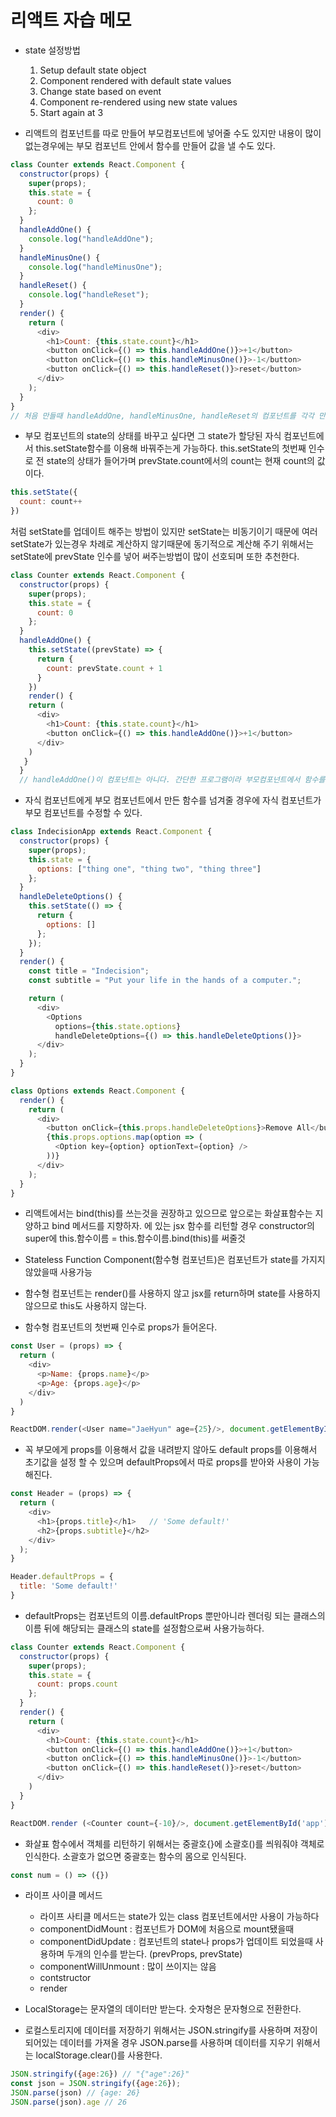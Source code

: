 # 리액트 자습 메모

- state 설정방법

  1. Setup default state object
  2. Component rendered with default state values
  3. Change state based on event
  4. Component re-rendered using new state values
  5. Start again at 3

- 리액트의 컴포넌트를 따로 만들어 부모컴포넌트에 넣어줄 수도 있지만 내용이 많이 없는경우에는 부모 컴포넌트 안에서 함수를 만들어 값을 낼 수도 있다.

```js
class Counter extends React.Component {
  constructor(props) {
    super(props);
    this.state = {
      count: 0
    };
  }
  handleAddOne() {
    console.log("handleAddOne");
  }
  handleMinusOne() {
    console.log("handleMinusOne");
  }
  handleReset() {
    console.log("handleReset");
  }
  render() {
    return (
      <div>
        <h1>Count: {this.state.count}</h1>
        <button onClick={() => this.handleAddOne()}>+1</button>
        <button onClick={() => this.handleMinusOne()}>-1</button>
        <button onClick={() => this.handleReset()}>reset</button>
      </div>
    );
  }
}
// 처음 만들때 handleAddOne, handleMinusOne, handleReset의 컴포넌트를 각각 만들어줬음
```

- 부모 컴포넌트의 state의 상태를 바꾸고 싶다면 그 state가 할당된 자식 컴포넌트에서 this.setState함수를 이용해 바꿔주는게 가능하다. this.setState의 첫번째 인수로 전 state의 상태가 들어가며 prevState.count에서의 count는 현재 count의 값이다. 
```js
this.setState({
  count: count++
})
```
처럼 setState를 업데이트 해주는 방법이 있지만 setState는 비동기이기 때문에 여러 setState가 있는경우 차례로 계산하지 않기때문에 동기적으로 계산해 주기 위해서는 setState에 prevState 인수를 넣어 써주는방법이 많이 선호되며 또한 추천한다.
```js
class Counter extends React.Component {
  constructor(props) {
    super(props);
    this.state = {
      count: 0
    };
  }
  handleAddOne() {
    this.setState((prevState) => {
      return {
        count: prevState.count + 1
      }
    })
    render() {
    return (
      <div>
        <h1>Count: {this.state.count}</h1>
        <button onClick={() => this.handleAddOne()}>+1</button>
      </div>
    )
   }
  }
  // handleAddOne()이 컴포넌트는 아니다. 간단한 프로그램이라 부모컴포넌트에서 함수를 이용해 할당했다. 여기서 버튼을 클릭하면 state의 숫자가 1씩 늘어난다
```

* 자식 컴포넌트에게 부모 컴포넌트에서 만든 함수를 넘겨줄 경우에 자식 컴포넌트가 부모 컴포넌트를 수정할 수 있다.
```js
class IndecisionApp extends React.Component {
  constructor(props) {
    super(props);
    this.state = {
      options: ["thing one", "thing two", "thing three"]
    };
  }
  handleDeleteOptions() {
    this.setState(() => {
      return {
        options: []
      };
    });
  }
  render() {
    const title = "Indecision";
    const subtitle = "Put your life in the hands of a computer.";

    return (
      <div>
        <Options
          options={this.state.options}
          handleDeleteOptions={() => this.handleDeleteOptions()}>
      </div>
    );
  }
}

class Options extends React.Component {
  render() {
    return (
      <div>
        <button onClick={this.props.handleDeleteOptions}>Remove All</button>
        {this.props.options.map(option => (
          <Option key={option} optionText={option} />
        ))}
      </div>
    );
  }
}
```

* 리액트에서는 bind(this)를 쓰는것을 권장하고 있으므로 앞으로는 화살표함수는 지양하고 bind 메서드를 지향하자. <render>에 있는 jsx 함수를 리턴할 경우 constructor의 super에 this.함수이름 = this.함수이름.bind(this)를 써줄것

* Stateless Function Component(함수형 컴포넌트)은 컴포넌트가 state를 가지지 않았을때 사용가능

* 함수형 컴포넌트는 render()를 사용하지 않고 jsx를 return하며 state를 사용하지 않으므로 this도 사용하지 않는다. 

* 함수형 컴포넌트의 첫번째 인수로 props가 들어온다. 
```js
const User = (props) => {
  return (
    <div>
      <p>Name: {props.name}</p>
      <p>Age: {props.age}</p>
    </div>
  )
}

ReactDOM.render(<User name="JaeHyun" age={25}/>, document.getElementById("app"));
```
* 꼭 부모에게 props를 이용해서 값을 내려받지 않아도 default props를 이용해서 초기값을 설정 할 수 있으며 defaultProps에서 따로 props를 받아와 사용이 가능해진다. 
```js
const Header = (props) => {
  return (
    <div>
      <h1>{props.title}</h1>   // 'Some default!'
      <h2>{props.subtitle}</h2>
    </div>
  );
}

Header.defaultProps = {
  title: 'Some default!'
}
```

* defaultProps는 컴포넌트의 이름.defaultProps 뿐만아니라 렌더링 되는 클래스의 이름 뒤에 해당되는 클래스의 state를 설정함으로써 사용가능하다. 
```js
class Counter extends React.Component {
  constructor(props) {
    super(props);
    this.state = {
      count: props.count
    };
  }
  render() {
    return (
      <div>
        <h1>Count: {this.state.count}</h1>
        <button onClick={() => this.handleAddOne()}>+1</button>
        <button onClick={() => this.handleMinusOne()}>-1</button>
        <button onClick={() => this.handleReset()}>reset</button>
      </div>
    )
  }
}

ReactDOM.render (<Counter count={-10}/>, document.getElementById('app'))
```

* 화살표 함수에서 객체를 리턴하기 위해서는 중괄호{}에 소괄호()를 씌워줘야 객체로 인식한다. 소괄호가 없으면 중괄호는 함수의 몸으로 인식된다.
```js
const num = () => ({})
```

* 라이프 사이클 메서드
  * 라이프 사티클 메서드는 state가 있는 class 컴포넌트에서만 사용이 가능하다
  * componentDidMount : 컴포넌트가 DOM에 처음으로 mount됐을때
  * componentDidUpdate : 컴포넌트의 state나 props가 업데이트 되었을때 사용하며 두개의 인수를 받는다. (prevProps, prevState)
  * componentWillUnmount : 많이 쓰이지는 않음
  * contstructor
  * render

* LocalStorage는 문자열의 데이터만 받는다. 숫자형은 문자형으로 전환한다.

* 로컬스토리지에 데이터를 저장하기 위해서는 JSON.stringify를 사용하며 저장이 되어있는 데이터를 가져올 경우 JSON.parse를 사용하며 데이터를 지우기 위해서는 localStorage.clear()를 사용한다.
```js
JSON.stringify({age:26}) // "{"age":26}"
const json = JSON.stringify({age:26});
JSON.parse(json) // {age: 26}
JSON.parse(json).age // 26
```
